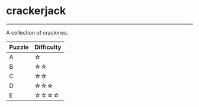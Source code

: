 # crackerjack #
---

A collection of crackmes.

| Puzzle | Difficulty |
| --- | --- |
| A | ☆ |
| B | ☆☆ |
| C | ☆☆ |
| D | ☆☆☆ |
| E | ☆☆☆☆ |

